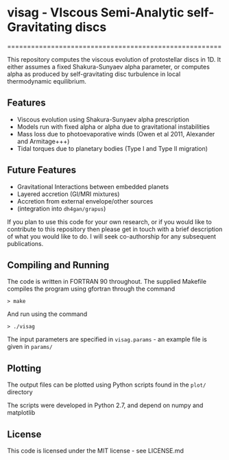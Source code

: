 # visag - VIscous Semi-Analytic self-Gravitating discs
======================================================

This repository computes the viscous evolution of protostellar discs in 1D.  It either assumes a fixed Shakura-Sunyaev alpha parameter, or computes alpha as produced by self-gravitating disc turbulence in local thermodynamic equilibrium.

Features
----------------

* Viscous evolution using Shakura-Sunyaev alpha prescription
* Models run with fixed alpha or alpha due to gravitational instabilities
* Mass loss due to photoevaporative winds (Owen et al 2011, Alexander and Armitage+++)
* Tidal torques due to planetary bodies (Type I and Type II migration)


Future Features
---------------

* Gravitational Interactions between embedded planets
* Layered accretion (GI/MRI mixtures)
* Accretion from external envelope/other sources
* (integration into `dh4gan/grapus`)

If you plan to use this code for your own research, or if you would like to contribute to this repository then please get in touch with a brief description of what you would like to do.  I will seek co-authorship for any subsequent publications.


Compiling and Running
---------------------

The code is written in FORTRAN 90 throughout. The supplied Makefile compiles the 
program using gfortran through the command

`> make`

And run using the command

`> ./visag`

The input parameters are specified in `visag.params` - an example file is given in `params/`

Plotting
--------

The output files can be plotted using Python scripts found in the `plot/` directory

The scripts were developed in Python 2.7, and depend on numpy and matplotlib

License
-------

This code is licensed under the MIT license - see LICENSE.md
